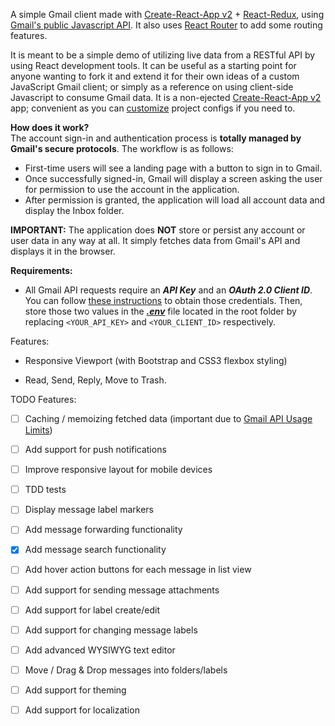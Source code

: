 A simple Gmail client made with [Create-React-App v2](https://github.com/facebook/create-react-app) + [React-Redux](https://github.com/reduxjs/react-redux), using [Gmail's public Javascript API](https://developers.google.com/gmail/api/). It also uses [React Router](https://github.com/ReactTraining/react-router) to add some routing features.

It is meant to be a simple demo of utilizing live data from a RESTful API by using React development tools. It can be useful as a starting point for anyone wanting to fork it and extend it for their own ideas of a custom JavaScript Gmail client; or simply as a reference on using client-side Javascript to consume Gmail data. It is a non-ejected [Create-React-App v2](https://github.com/facebook/create-react-app) app; convenient as you can [customize](https://facebook.github.io/create-react-app/docs/available-scripts#npm-run-eject) project configs if you need to.


**How does it work?**  
The account sign-in and authentication process is **totally managed by Gmail's secure protocols**.  The workflow is as follows:

 - First-time users will see a landing page with a button to sign in to
   Gmail.
 - Once successfully signed-in, Gmail will display a screen asking the
   user for permission to use the account in the application.
  - After permission is granted, the application will load all account data and display the Inbox folder.

**IMPORTANT:** The application does **NOT** store or persist any account or user data in any way at all. It simply fetches data from Gmail's API and displays it in the browser.


  
  

**Requirements:**

  

- All Gmail API requests require an ***API Key*** and an ***OAuth 2.0 Client ID***. You can follow [these instructions](https://developers.google.com/fit/android/get-api-key) to obtain those credentials. Then, store those two values in the ***[.env](https://facebook.github.io/create-react-app/docs/adding-custom-environment-variables)*** file located in the root folder by replacing `<YOUR_API_KEY>` and `<YOUR_CLIENT_ID>` respectively.

  

  

Features:

- Responsive Viewport (with Bootstrap and CSS3 flexbox styling)

- Read, Send, Reply, Move to Trash.

  

TODO Features:

- [ ] Caching / memoizing fetched data (important due to [Gmail API Usage Limits](https://developers.google.com/gmail/api/v1/reference/quota))

- [ ] Add support for push notifications

- [ ] Improve responsive layout for mobile devices

- [ ] TDD tests

- [ ] Display message label markers

- [ ] Add message forwarding functionality

- [x] Add message search functionality

- [ ] Add hover action buttons for each message in list view

- [ ] Add support for sending message attachments

- [ ] Add support for label create/edit

- [ ] Add support for changing message labels

- [ ] Add advanced WYSIWYG text editor

- [ ] Move / Drag & Drop messages into folders/labels

- [ ] Add support for theming

- [ ] Add support for localization
